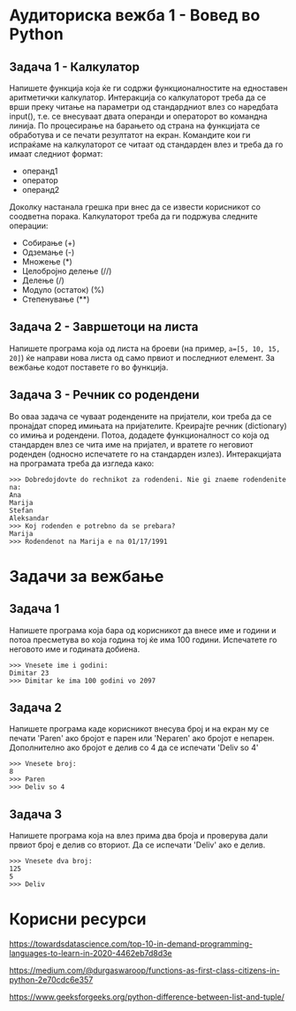 # Аудиториска вежба 1 - Вовед во Python

## Задача 1 - Калкулатор
Напишете функција која ќе ги содржи функционалностите на едноставен аритметички калкулатор. Интеракција со калкулаторот треба да се врши преку читање на параметри од стандардниот влез со наредбата input(), т.е. се внесуваат двата операнди и операторот во командна линија. По процесирање на барањето од страна на функцијата се обработува и се печати резултатот на екран. Командите кои ги испраќаме на калкулаторот се читаат од стандарден влез и треба да го имаат следниот формат:
- операнд1
- оператор
- операнд2 	

Доколку настанала грешка при внес да се извести корисникот со соодветна порака.
Калкулаторот треба да ги подржува следните операции:

- Собирање (+)
- Одземање (-)
- Множење (*)
- Целобројно делење (//)
- Делење (/)
- Модуло (остаток) (%)
- Степенување (**)


## Задача 2 - Завршетоци на листа
Напишете програма која од листа на броеви (на пример, `a=[5, 10, 15, 20]`) ќе направи нова листа од само првиот и последниот елемент. За вежбање кодот поставете го во функција.

## Задача 3 - Речник со родендени
Во оваа задача се чуваат родендените на пријатели, кои треба да се пронајдат според имињата на пријателите. Креирајте речник (dictionary) со имиња и родендени. Потоа, додадете функционалност со која од стандарден влез се чита име на пријател, и вратете го неговиот роденден (односно испечатете го на стандарден излез). 
Интеракцијата на програмата треба да изгледа како:

```
>>> Dobredojdovte do rechnikot za rodendeni. Nie gi znaeme rodendenite na:
Ana
Marija
Stefan
Aleksandar 
>>> Koj rodenden e potrebno da se prebara?
Marija
>>> Rodendenot na Marija e na 01/17/1991
```



# Задачи за вежбање

## Задача 1
Напишете програма која бара од корисникот да внесе име и години и потоа пресметува во која година тој ќе има 100 години. Испечатете го неговото име и годината добиена.

```
>>> Vnesete ime i godini:
Dimitar 23
>>> Dimitar ke ima 100 godini vo 2097
```

## Задача 2
Напишете програма каде корисникот внесува број и на екран му се печати 'Paren' ако бројот е парен или 'Neparen' ако бројот е непарен. Дополнително ако бројот е делив со 4 да се испечати 'Deliv so 4'

```
>>> Vnesete broj:
8
>>> Paren
>>> Deliv so 4
```


## Задача 3
Напишете програма која на влез прима два броја и проверува дали првиот број е делив со вториот. Да се испечати 'Deliv' ако е делив.
```
>>> Vnesete dva broj:
125
5
>>> Deliv
```

# Корисни ресурси

https://towardsdatascience.com/top-10-in-demand-programming-languages-to-learn-in-2020-4462eb7d8d3e

https://medium.com/@durgaswaroop/functions-as-first-class-citizens-in-python-2e70cdc6e357

https://www.geeksforgeeks.org/python-difference-between-list-and-tuple/